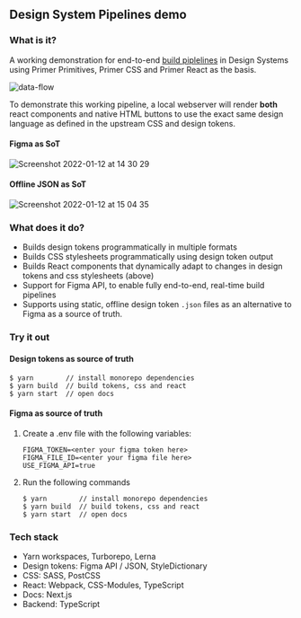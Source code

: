 ## Design System Pipelines demo

### What is it?

A working demonstration for end-to-end [build piplelines](<https://en.wikipedia.org/wiki/Pipeline_(software)>) in Design Systems using Primer Primitives, Primer CSS and Primer React as the basis.

![data-flow](https://user-images.githubusercontent.com/13340707/149162687-81018cca-98dd-4fa2-9f87-f9884ffb7122.png)

To demonstrate this working pipeline, a local webserver will render **both** react components and native HTML buttons to use the exact same design language as defined in the upstream CSS and design tokens.

#### Figma as SoT

![Screenshot 2022-01-12 at 14 30 29](https://user-images.githubusercontent.com/13340707/149166428-f60e6e06-3d52-49f5-b340-4e76d2f3f771.png)

#### Offline JSON as SoT

![Screenshot 2022-01-12 at 15 04 35](https://user-images.githubusercontent.com/13340707/149166432-6d140b76-379e-4da5-b5d2-51d137e7cc15.png)

### What does it do?

- Builds design tokens programmatically in multiple formats
- Builds CSS stylesheets programmatically using design token output
- Builds React components that dynamically adapt to changes in design tokens and css stylesheets (above)
- Support for Figma API, to enable fully end-to-end, real-time build pipelines
- Supports using static, offline design token `.json` files as an alternative to Figma as a source of truth.

### Try it out

#### Design tokens as source of truth

```
$ yarn        // install monorepo dependencies
$ yarn build  // build tokens, css and react
$ yarn start  // open docs
```

#### Figma as source of truth

1. Create a .env file with the following variables:

   ```
   FIGMA_TOKEN=<enter your figma token here>
   FIGMA_FILE_ID=<enter your figma file here>
   USE_FIGMA_API=true
   ```

2. Run the following commands
   ```
   $ yarn        // install monorepo dependencies
   $ yarn build  // build tokens, css and react
   $ yarn start  // open docs
   ```

### Tech stack

- Yarn workspaces, Turborepo, Lerna
- Design tokens: Figma API / JSON, StyleDictionary
- CSS: SASS, PostCSS
- React: Webpack, CSS-Modules, TypeScript
- Docs: Next.js
- Backend: TypeScript
